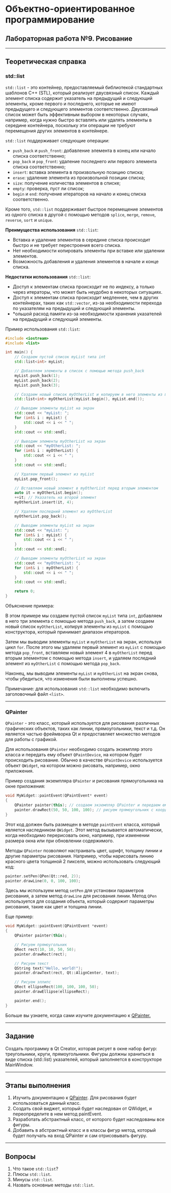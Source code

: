 # Объектно-ориентированное программирование  

## Лабораторная работа №9. Рисование  

---  
## Теоретическая справка   

### std::list

`std::list` - это контейнер, предоставляемый библиотекой стандартных шаблонов C++ (STL), который реализует двусвязный список. Каждый элемент списка содержит указатель на предыдущий и следующий элементы, кроме первого и последнего, которые не имеют предыдущего и следующего элементов соответственно. Двусвязный список может быть эффективным выбором в некоторых случаях, например, когда нужно быстро вставлять или удалять элементы в середине контейнера, поскольку эти операции не требуют перемещения других элементов в контейнере.  

`std::list` поддерживает следующие операции:

* `push_back` и `push_front`: добавление элемента в конец или начало списка соответственно;
* `pop_back` и `pop_front`: удаление последнего или первого элемента списка соответственно;
* `insert`: вставка элемента в произвольную позицию списка;
* `erase`: удаление элемента из произвольной позиции списка;
* `size`: получение количества элементов в списке;
* `empty`: проверка, пуст ли список;
* `begin` и `end`: получение итераторов на начало и конец списка соответственно.

Кроме того, `std::list` поддерживает быстрое перемещение элементов из одного списка в другой с помощью методов `splice`, `merge`, `remove`, `reverse`, `sort` и `unique`.

**Преимущества использования** `std::list`:

* Вставка и удаление элементов в середине списка происходит быстро и не требует перестроения всего списка.
* Нет необходимости копировать элементы при вставке или удалении элементов.
* Возможность добавления и удаления элементов в начале и конце списка.

**Недостатки использования** `std::list`:

* Доступ к элементам списка происходит не по индексу, а только через итераторы, что может быть неудобно в некоторых ситуациях.
* Доступ к элементам списка происходит медленнее, чем в других контейнерах, таких как `std::vector`, из-за необходимости перехода по указателям на предыдущий и следующий элементы.
* *ольшой расход памяти из-за необходимости хранения указателей на предыдущий и следующий элементы.

Пример использования `std::list`:  

```cpp
#include <iostream>
#include <list>

int main() {
    // Создаем пустой список myList типа int
    std::list<int> myList;

    // Добавляем элементы в список с помощью метода push_back
    myList.push_back(1);
    myList.push_back(2);
    myList.push_back(3);

    // Создаем новый список myOtherList и копируем в него элементы из myList
    std::list<int> myOtherList(myList.begin(), myList.end());

    // Выводим элементы myList на экран
    std::cout << "myList: ";
    for (int& i : myList) {
        std::cout << i << " ";
    }
    std::cout << std::endl;

    // Выводим элементы myOtherList на экран
    std::cout << "myOtherList: ";
    for (int& i : myOtherList) {
        std::cout << i << " ";
    }
    std::cout << std::endl;

    // Удаляем первый элемент из myList
    myList.pop_front();

    // Вставляем новый элемент в myOtherList перед вторым элементом
    auto it = myOtherList.begin();
    ++it; // Указатель на второй элемент
    myOtherList.insert(it, 4);

    // Удаляем последний элемент из myOtherList
    myOtherList.pop_back();

    // Выводим элементы myList на экран
    std::cout << "myList: ";
    for (int& i : myList) {
        std::cout << i << " ";
    }
    std::cout << std::endl;

    // Выводим элементы myOtherList на экран
    std::cout << "myOtherList: ";
    for (int& i : myOtherList) {
        std::cout << i << " ";
    }
    std::cout << std::endl;

    return 0;
}
```

Объяснение примера:

В этом примере мы создаем пустой список `myList` типа `int`, добавляем в него три элемента с помощью метода `push_back`, а затем создаем новый список `myOtherList`, копируя элементы из `myList` с помощью конструктора, который принимает диапазон итераторов.

Затем мы выводим элементы `myList` и `myOtherList` на экран, используя цикл `for`. После этого мы удаляем первый элемент из `myList` с помощью метода `pop_front`, вставляем новый элемент 4 в `myOtherList` перед вторым элементом с помощью метода `insert`, и удаляем последний элемент из `myOtherList` с помощью метода `pop_back`.

Наконец, мы выводим элементы `myList` и `myOtherList` на экран снова, чтобы убедиться, что изменения были выполнены успешно.

Примечание: для использования `std::list` необходимо включить заголовочный файл `<list>`.


---

### QPainter

`QPainter` - это класс, который используется для рисования различных графических объектов, таких как линии, прямоугольники, текст и т.д. Он является частью фреймворка Qt и предоставляет множество методов для работы с графикой.

Для использования `QPainter` необходимо создать экземпляр этого класса и передать ему объект `QPaintDevice`, на котором будет происходить рисование. Обычно в качестве `QPaintDevice` используется объект `QWidget`, на котором можно рисовать, например, окно приложения.

Пример создания экземпляра `QPainter` и рисования прямоугольника на окне приложения:

```cpp
void MyWidget::paintEvent(QPaintEvent* event)
{
    QPainter painter(this); // создаем экземпляр QPainter и передаем ему объект QWidget
    painter.drawRect(50, 50, 100, 100); // рисуем прямоугольник с координатами (50, 50) и размерами 100x100 пикселей
}
```

Этот код должен быть размещен в методе `paintEvent` класса, который является наследником `QWidget`. Этот метод вызывается автоматически, когда необходимо перерисовать окно, например, при изменении размера окна или при обновлении содержимого.  

Методы `QPainter` позволяют настраивать цвет, шрифт, толщину линии и другие параметры рисования. Например, чтобы нарисовать линию красного цвета толщиной 2 пикселя, можно использовать следующий код:  

```cpp
painter.setPen(QPen(Qt::red, 2));
painter.drawLine(0, 0, 100, 100);
```

Здесь мы используем метод `setPen` для установки параметров рисования, а затем метод `drawLine` для рисования линии. Метод `QPen` используется для создания объекта, который содержит параметры рисования, такие как цвет и толщина линии.

Еще пример:  

```cpp
void MyWidget::paintEvent(QPaintEvent *event)
{
    QPainter painter(this);

    // Рисуем прямоугольник
    QRect rect(10, 10, 50, 50);
    painter.drawRect(rect);

    // Рисуем текст
    QString text("Hello, world!");
    painter.drawText(rect, Qt::AlignCenter, text);

    // Рисуем эллипс
    QRect ellipseRect(100, 100, 100, 50);
    painter.drawEllipse(ellipseRect);

    painter.end();
}
```

Больше вы узнаете, когда сами изучите документацию к [QPainter.](https://doc.qt.io/qt-5/qtwidgets-painting-basicdrawing-example.html)

---
## Задание  

Создать программу в Qt Creator, которая рисует в окне набор фигур: треугольники, круги, прямоугольники.
Фигуры должны храниться в виде списка (std::list) указателей, который заполняется в конструкторе MainWindow.

---

## **Этапы выполнения**  

1. Изучить документацию к [QPainter](https://doc.qt.io/qt-5/qtwidgets-painting-basicdrawing-example.html). Для рисования будет использоваться данный класс.
2. Создать свой виджет, который будет наследован от QWidget, и переопределите в нем метод paintEvent.
3. Разработать абстрактный класс, от которого будет наследованы все фигуры.
4. Добавить в абстрактный класс и в классы фигур метод, который будет получать на вход QPainter и сам отрисовывать фигуру.

---

## Вопросы

1. Что такое `std::list`?
2. Плюсы `std::list`.
3. Минусы `std::list`.
4. Назвать основные методы `std::list`.
